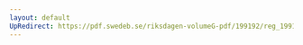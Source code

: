 ```yaml
---
layout: default
UpRedirect: https://pdf.swedeb.se/riksdagen-volumeG-pdf/199192/reg_199192/reg_199192_0297.pdf
---
```

